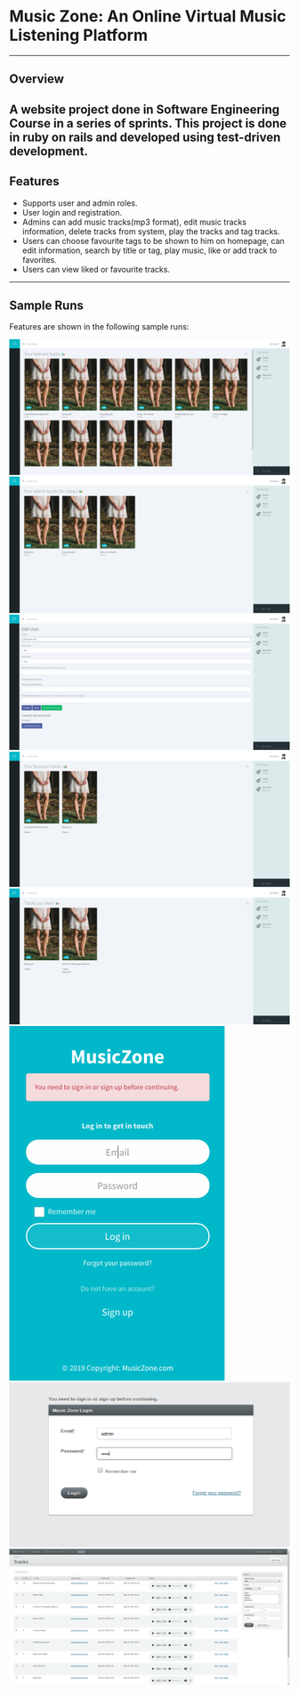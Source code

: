 # Music Zone: An Online Virtual Music Listening Platform
---
## Overview
A website project done in Software Engineering Course in a series of sprints. This project is done in ruby on rails and developed using test-driven development.
---
## Features
* Supports user and admin roles.
* User login and registration.
* Admins can add music tracks(mp3 format), edit music tracks information, delete tracks from system, play the tracks and tag tracks.
* Users can choose favourite tags to be shown to him on homepage, can edit information, search by title or tag, play music, like or add track to favorites.
* Users can view liked or favourite tracks.
---
## Sample Runs
Features are shown in the following sample runs:
 
![UI image 1](readme_imgs/muse_1.png)
![UI image 2](readme_imgs/muse_2.png)
![UI image 3](readme_imgs/muse_3.png)
![UI image 4](readme_imgs/muse_4.png)
![UI image 5](readme_imgs/muse_5.png)
![UI image 6](readme_imgs/muse_6.png)
![UI image 7](readme_imgs/muse_7.png)
![UI image 8](readme_imgs/muse_8.png)
